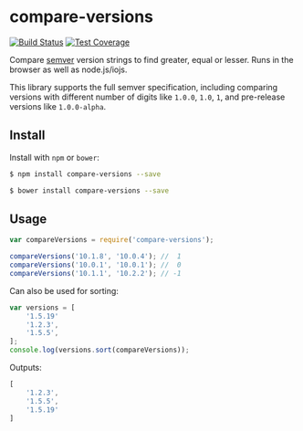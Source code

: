 # compare-versions

[![Build Status][travis-image]][travis-url]
[![Test Coverage][coveralls-image]][coveralls-url]

Compare [semver](http://semver.org/) version strings to find greater, equal or lesser. Runs in the browser as well as node.js/iojs.

This library supports the full semver specification, including comparing versions with different number of digits like `1.0.0`, `1.0`, `1`, and pre-release versions like `1.0.0-alpha`.

## Install

Install with `npm` or `bower`:

```bash
$ npm install compare-versions --save
```

```bash
$ bower install compare-versions --save
```

## Usage

```javascript
var compareVersions = require('compare-versions');

compareVersions('10.1.8', '10.0.4'); //  1
compareVersions('10.0.1', '10.0.1'); //  0
compareVersions('10.1.1', '10.2.2'); // -1
```

Can also be used for sorting:

```javascript
var versions = [
    '1.5.19'
    '1.2.3',
    '1.5.5',
];
console.log(versions.sort(compareVersions));
```

Outputs:

```javascript
[
    '1.2.3',
    '1.5.5',
    '1.5.19'
]
```

[travis-image]: https://img.shields.io/travis/omichelsen/compare-versions/master.svg
[travis-url]: https://travis-ci.org/omichelsen/compare-versions
[coveralls-image]: https://img.shields.io/coveralls/omichelsen/compare-versions/master.svg
[coveralls-url]: https://coveralls.io/r/omichelsen/compare-versions?branch=master
